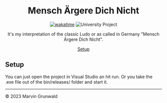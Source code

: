 
<div align="center">	

# Mensch Ärgere Dich Nicht
	
[![wakatime](https://wakatime.com/badge/user/fe1c7aae-3cff-469c-a058-a56a168a71dc/project/59cbe905-bc04-42af-bf91-b663e62092d6.svg)](https://wakatime.com/badge/user/fe1c7aae-3cff-469c-a058-a56a168a71dc/project/59cbe905-bc04-42af-bf91-b663e62092d6) ![University Project](https://img.shields.io/badge/university-project-orange?style=for-the-badge)
	
It's my interpretation of the classic Ludo or as called in Germany "Mensch Ärgere Dich Nicht".
	
[Setup](#setup)
</div>

## Setup

You can just open the project in Visual Studio an hit run. Or you take the .exe file out of the bin/releases/ folder and start it.


---
&copy; 2023 Marvin Grunwald
